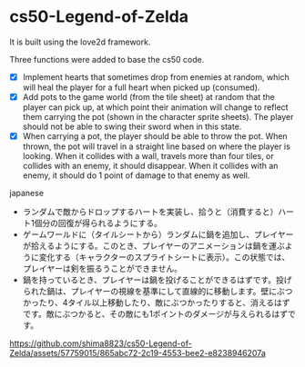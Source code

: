 
# cs50-Legend-of-Zelda

It is built using the love2d framework.

Three functions were added to base the cs50 code.

- [x]  Implement hearts that sometimes drop from enemies at random, which will heal the player for a full heart when picked up (consumed).
- [x]  Add pots to the game world (from the tile sheet) at random that the player can pick up, at which point their animation will change to reflect them carrying the pot (shown in the character sprite sheets). The player should not be able to swing their sword when in this state.
- [x]  When carrying a pot, the player should be able to throw the pot. When thrown, the pot will travel in a straight line based on where the player is looking. When it collides with a wall, travels more than four tiles, or collides with an enemy, it should disappear. When it collides with an enemy, it should do 1 point of damage to that enemy as well.

japanese
- ランダムで敵からドロップするハートを実装し、拾うと（消費すると）ハート1個分の回復が得られるようにする。
- ゲームワールドに（タイルシートから）ランダムに鍋を追加し、プレイヤーが拾えるようにする。このとき、プレイヤーのアニメーションは鍋を運ぶように変化する（キャラクターのスプライトシートに表示）。この状態では、プレイヤーは剣を振るうことができません。
- 鍋を持っているとき、プレイヤーは鍋を投げることができるはずです。投げられた鍋は、プレイヤーの視線を基準にして直線的に移動します。壁にぶつかったり、4タイル以上移動したり、敵にぶつかったりすると、消えるはずです。敵にぶつかると、その敵にも1ポイントのダメージが与えられるはずです。

https://github.com/shima8823/cs50-Legend-of-Zelda/assets/57759015/865abc72-2c19-4553-bee2-e8238946207a
